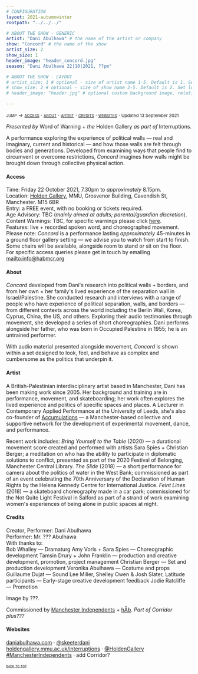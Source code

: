 ```yaml
---
# CONFIGURATION
layout: 2021-autumnwinter
rootpath: "../../../"

# ABOUT THE SHOW - GENERIC
artist: "Dani Abulhawa" # the name of the artist or company
show: "Concord" # the name of the show
artist_size: 2
show_size: 1
header_image: "header_concord.jpg"    
season: "Dani Abulhawa 22|10|2021, ??pm"

# ABOUT THE SHOW - LAYOUT
# artist_size: 1 # optional - size of artist name 1-5. Default is 1. Set longer names to lower values
# show_size: 2 # optional - size of show name 2-5. Default is 2. Set longer names to lower values
# header_image: "header.jpg" # optional custom background image, relative to current page

---
```

<span style='font-variant: small-caps'>jump → [access](/current/2021/abulhawa/#access) · [about](/current/2021/abulhawa/#about) · [artist](/current/2021/abulhawa/#artist) · [credits](/current/2021/abulhawa/#credits) · [websites](/current/2021/abulhawa/#websites)</span> · <small>Updated 13 September 2021</small>         
         
*Presented by* Word of Warning *+ the* Holden Gallery *as part of* Interruptions.        
         
A performance exploring the experience of political walls — real and imaginary, current and historical — and how those walls are felt through bodies and generations. Developed from examining ways that people find to circumvent or overcome restrictions, *Concord* imagines how walls might be brought down through collective physical action.        
        
#### Access         
Time: Friday 22 October 2021, 7.30pm to *approximately* 8.15pm.<br>Location: <a href="https://www.holdengallery.mmu.ac.uk/visiting" target="_blank">Holden Gallery</a>, MMU, Grosvenor Building, Cavendish St, Manchester. M15 6BR<br>Entry: a FREE event, with no booking or tickets required.<br>Age Advisory: TBC (*mainly aimed at adults; parental/guardian discretion*).<br>Content Warnings: TBC, for specific warnings please click [here](/warnings).<br>Features: live + recorded spoken word, and choreographed movement.<br>Please note: *Concord* is a performance lasting *approximately* 45-minutes in a ground floor gallery setting — we advise you to watch from start to finish. Some chairs will be available, alongside room to stand or sit on the floor.<br>For specific access queries please get in touch by emailing <mailto:info@habmcr.org>         
         
#### About         
*Concord* developed from Dani's research into political walls + borders, and from her own + her family's lived experience of the separation wall in Israel/Palestine. She conducted research and interviews with a range of people who have experience of political separation, walls, and borders — from different contexts across the world including the Berlin Wall, Korea, Cyprus, China, the US, and others. Exploring their audio testimonies through movement, she developed a series of short choreographies. Dani performs alongside her father, who was born in Occupied Palestine in 1955; he is an untrained performer.         
         
With audio material presented alongside movement, *Concord* is shown within a set designed to look, feel, and behave as complex and cumbersome as the politics that underpin it.         
         
#### Artist          
A British-Palestinian interdisciplinary artist based in Manchester, Dani has been making work since 2005. Her background and training are in performance, movement, and skateboarding; her work often explores the lived experience and politics of specific spaces and places. A Lecturer in Contemporary Applied Performance at the University of Leeds, she's also co-founder of <a href="https://accumulationsproject.com" target="_blank">Accumulations</a> — a Manchester-based collective and supportive network for the development of experimental movement, dance, and performance.

Recent work includes: *Bring Yourself to the Table* (2020) — a durational movement score created and performed with artists Sara Spies + Christian Berger; a meditation on who has the ability to participate in diplomatic solutions to conflict, presented as part of the 2020 Festival of Belonging, Manchester Central Library. *The Slide* (2018) — a short performance for camera about the politics of water in the West Bank; commissioned as part of an event celebrating the 70th Anniversary of the Declaration of Human Rights by the Helena Kennedy Centre for International Justice. *Feint Lines* (2018) — a skateboard choreography made in a car park; commissioned for the Not Quite Light Festival in Salford as part of a strand of work examining women's experiences of being alone in public spaces at night.        
        
#### Credits          
Creator, Performer: Dani Abulhawa<br>Performer: Mr. ??? Abulhawa<br>With thanks to:<br>Bob Whalley — Dramaturg
Amy Voris + Sara Spies — Choreographic development 
Tamsin Drury + John Franklin — production and creative development, promotion, project management
Christian Berger — Set and production development
Veronika Abulhawa — Costume and props
Guillaume Dujat — Sound 
Lee Miller, Shelley Owen & Josh Slater, Latitude participants — Early-stage creative development feedback
Jodie Ratcliffe — Promotion

Image by ???.        
         
Commissioned by <a href="https://manchesterindependents.co.uk" target="_blank">Manchester Independents</a> + [hÅb](/hab). *Part of Corridor plus???*        
        
#### Websites         
<a href="https://daniabulhawa.com" target="_blank">daniabulhawa.com</a> · <a href="https://twitter.com/skeeterdani" target="_blank">@skeeterdani</a><br><a href="https://holdengallery.mmu.ac.uk/interruptions" target="_blank">holdengallery.mmu.ac.uk/interruptions</a> · <a href="https://twitter.com/HoldenGallery" target="_blank">@HoldenGallery</a><br><a href="https://twitter.com/hashtag/ManchesterIndependents?f=live" target="_blank">#ManchesterIndependents</a> · add Corridor?        
        
<small><span style='font-variant: small-caps'>[back to top](/current/2021/abulhawa)</span></small>
